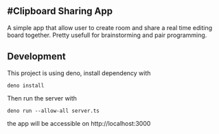 #Clipboard Sharing App
---

A simple app that allow user to create room and share a real time editing board together. Pretty usefull for brainstorming and pair programming.


## Development
This project is using deno, install dependency with
```
deno install
```

Then run the server with
```
deno run --allow-all server.ts
```

the app will be accessible on http://localhost:3000